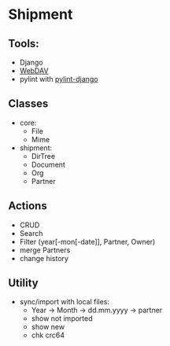 # Shipment

## Tools:
- Django
- [WebDAV](https://github.com/MnogoByte/djangodav)
- pylint with [pylint-django](https://github.com/PyCQA/pylint-django)

## Classes
- core:
  - File
  - Mime
- shipment:
  - DirTree
  - Document
  - Org
  - Partner

## Actions
- CRUD
- Search
- Filter (year[-mon[-date]], Partner, Owner)
- merge Partners
- change history

## Utility
- sync/import with local files:
  - Year &rarr; Month &rarr; dd.mm.yyyy &rarr; partner
  - show not imported
  - show new
  - chk crc64
